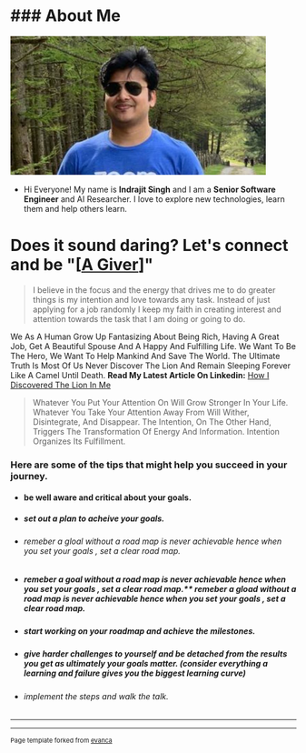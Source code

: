 # ### About Me

<img src='https://github.com/IsinghGitHub/Portfolio_Indrajit/blob/master/Me.JPG' width="450" heigth="250">

- Hi Everyone! My name is **Indrajit Singh** and I am a **Senior Software Engineer** and AI Researcher. I love to explore new technologies, learn them and help others learn.

# Does it sound daring? Let's connect and be "[[A Giver](https://www.linkedin.com/in/indrajitsinghds/ "A Giver")]"

> I believe in the focus and the energy that drives me to do greater things is my intention and love towards any task. Instead of just applying for a job randomly I keep my faith in creating interest and attention towards the task that I am doing or going to do.

We As A Human Grow Up Fantasizing About Being Rich, Having A Great Job, Get A Beautiful Spouse And A Happy And Fulfilling Life. We Want To Be The Hero, We Want To Help Mankind And Save The World. The Ultimate Truth Is Most Of Us Never Discover The Lion And Remain Sleeping Forever Like A Camel Until Death.
**Read My Latest Article On Linkedin:** [How I Discovered The Lion In Me](https://www.linkedin.com/pulse/how-i-discovered-lion-me-indrajit-singh/ "How I discovered the Lion in Me")

> Whatever You Put Your Attention On Will Grow Stronger In Your Life. Whatever You Take Your Attention Away From Will Wither, Disintegrate, And Disappear. The Intention, On The Other Hand, Triggers The Transformation Of Energy And Information. Intention Organizes Its Fulfillment.

### Here are some of the tips that might help you succeed in your journey.

- #### be well aware and critical about your goals. 

- ##### set out a plan to acheive your goals.

- ###### remeber a gloal without a road map is never achievable hence when you set your goals , set a clear road map.

- ##### remeber a goal without a road map is never achievable hence when you set your goals , set a clear road map.** remeber a gload without a road map is never achievable hence when you set your goals , set a clear road map.

- ##### start working on your roadmap and achieve the milestones.

- ##### give harder challenges to yourself and be detached from the results you get as ultimately your goals matter. (consider everything a learning and failure gives you the biggest learning curve)

- ###### implement the steps and walk the talk.
---




---
<p style="font-size:11px">Page template forked from <a href="https://github.com/evanca/quick-portfolio">evanca</a></p>
<!-- Remove above link if you don't want to attibute -->
